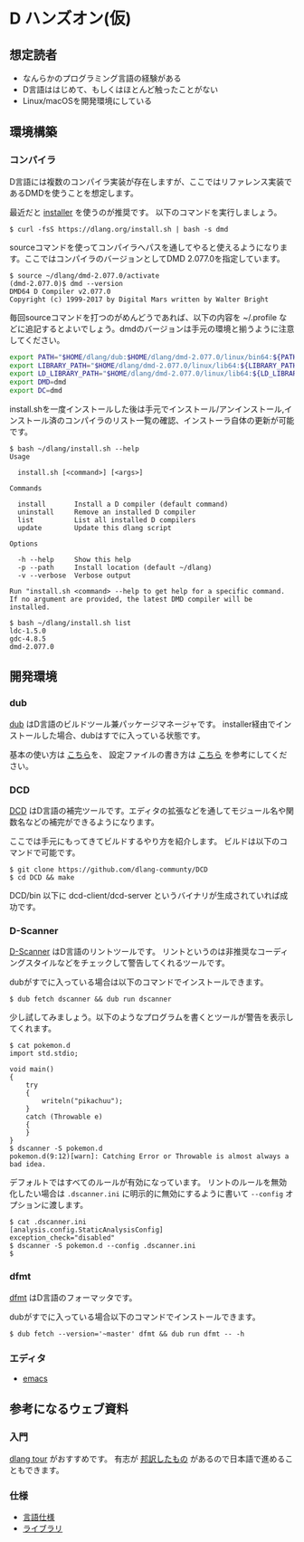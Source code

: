 # D ハンズオン(仮)

## 想定読者

- なんらかのプログラミング言語の経験がある
- D言語ははじめて、もしくはほとんど触ったことがない
- Linux/macOSを開発環境にしている

## 環境構築

### コンパイラ

D言語には複数のコンパイラ実装が存在しますが、ここではリファレンス実装であるDMDを使うことを想定します。

最近だと [installer](https://github.com/dlang/installer) を使うのが推奨です。
以下のコマンドを実行しましょう。

```console
$ curl -fsS https://dlang.org/install.sh | bash -s dmd
```

sourceコマンドを使ってコンパイラへパスを通してやると使えるようになります。ここではコンパイラのバージョンとしてDMD 2.077.0を指定しています。

```console
$ source ~/dlang/dmd-2.077.0/activate
(dmd-2.077.0)$ dmd --version
DMD64 D Compiler v2.077.0
Copyright (c) 1999-2017 by Digital Mars written by Walter Bright
```

毎回sourceコマンドを打つのがめんどうであれば、以下の内容を ~/.profile などに追記するとよいでしょう。dmdのバージョンは手元の環境と揃うように注意してください。

```bash
export PATH="$HOME/dlang/dub:$HOME/dlang/dmd-2.077.0/linux/bin64:${PATH:-}"
export LIBRARY_PATH="$HOME/dlang/dmd-2.077.0/linux/lib64:${LIBRARY_PATH:-}"
export LD_LIBRARY_PATH="$HOME/dlang/dmd-2.077.0/linux/lib64:${LD_LIBRARY_PATH:-}"
export DMD=dmd
export DC=dmd
```

install.shを一度インストールした後は手元でインストール/アンインストール,インストール済のコンパイラのリスト一覧の確認、インストーラ自体の更新が可能です。

```console
$ bash ~/dlang/install.sh --help
Usage

  install.sh [<command>] [<args>]

Commands

  install       Install a D compiler (default command)
  uninstall     Remove an installed D compiler
  list          List all installed D compilers
  update        Update this dlang script

Options

  -h --help     Show this help
  -p --path     Install location (default ~/dlang)
  -v --verbose  Verbose output

Run "install.sh <command> --help to get help for a specific command.
If no argument are provided, the latest DMD compiler will be installed.

$ bash ~/dlang/install.sh list
ldc-1.5.0
gdc-4.8.5
dmd-2.077.0
```

## 開発環境

### dub

[dub](https://github.com/dlang/dub) はD言語のビルドツール兼パッケージマネージャです。
installer経由でインストールした場合、dubはすでに入っている状態です。

基本の使い方は [こちら](http://code.dlang.org/getting_started)を、 設定ファイルの書き方は [こちら](https://github.com/dlang/dub) を参考にしてください。

### DCD

[DCD](https://github.com/dlang-community/DCD) はD言語の補完ツールです。エディタの拡張などを通してモジュール名や関数名などの補完ができるようになります。

ここでは手元にもってきてビルドするやり方を紹介します。
ビルドは以下のコマンドで可能です。

```console
$ git clone https://github.com/dlang-communty/DCD
$ cd DCD && make
```

DCD/bin 以下に dcd-client/dcd-server というバイナリが生成されていれば成功です。

### D-Scanner

[D-Scanner](https://github.com/dlang-community/D-Scanner/) はD言語のリントツールです。
リントというのは非推奨なコーディングスタイルなどをチェックして警告してくれるツールです。

dubがすでに入っている場合は以下のコマンドでインストールできます。

```console
$ dub fetch dscanner && dub run dscanner
```

少し試してみましょう。以下のようなプログラムを書くとツールが警告を表示してくれます。

```console
$ cat pokemon.d
import std.stdio;

void main()
{
    try
    {
        writeln("pikachuu");
    }
    catch (Throwable e)
    {
    }
}
$ dscanner -S pokemon.d
pokemon.d(9:12)[warn]: Catching Error or Throwable is almost always a bad idea.
```

デフォルトではすべてのルールが有効になっています。
リントのルールを無効化したい場合は `.dscanner.ini` に明示的に無効にするように書いて `--config` オプションに渡します。

```console
$ cat .dscanner.ini
[analysis.config.StaticAnalysisConfig]
exception_check="disabled"
$ dscanner -S pokemon.d --config .dscanner.ini
$
```

### dfmt

[dfmt](https://github.com/dlang-community/dfmt) はD言語のフォーマッタです。

dubがすでに入っている場合以下のコマンドでインストールできます。

```console
$ dub fetch --version='~master' dfmt && dub run dfmt -- -h
```

### エディタ

- [emacs](./emacs.md)

## 参考になるウェブ資料

### 入門

[dlang tour](https://tour.dlang.org/) がおすすめです。
有志が [邦訳したもの](https://tour.dlang.org/tour/ja/welcome/welcome-to-d) があるので日本語で進めることもできます。

### 仕様

- [言語仕様](https://dlang.org/spec/spec.html)
- [ライブラリ](https://dlang.org/phobos/index.html)
